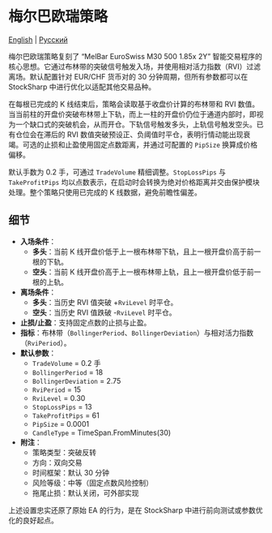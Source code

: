 # 梅尔巴欧瑞策略
[English](README.md) | [Русский](README_ru.md)

梅尔巴欧瑞策略复刻了 “MelBar EuroSwiss M30 500 1.85x 2Y” 智能交易程序的核心思想。它通过布林带的突破信号触发入场，并使用相对活力指数（RVI）过滤离场。默认配置针对 EUR/CHF 货币对的 30 分钟周期，但所有参数都可以在 StockSharp 中进行优化以适配其他交易品种。

在每根已完成的 K 线结束后，策略会读取基于收盘价计算的布林带和 RVI 数值。当当前柱的开盘价突破布林带上下轨，而上一柱的开盘价仍位于通道内部时，即视为一个缺口式的突破机会，从而开仓。下轨信号触发多头，上轨信号触发空头。已有仓位会在滞后的 RVI 数值突破预设正、负阈值时平仓，表明行情动能出现衰竭。可选的止损和止盈使用固定点数距离，并通过可配置的 `PipSize` 换算成价格偏移。

默认手数为 0.2 手，可通过 `TradeVolume` 精细调整。`StopLossPips` 与 `TakeProfitPips` 均以点数表示，在启动时会转换为绝对价格距离并交由保护模块处理。整个策略只使用已完成的 K 线数据，避免前瞻性偏差。

## 细节
- **入场条件**：
  - **多头**：当前 K 线开盘价低于上一根布林带下轨，且上一根开盘价高于前一根的下轨。
  - **空头**：当前 K 线开盘价高于上一根布林带上轨，且上一根开盘价低于前一根的上轨。
- **离场条件**：
  - **多头**：当历史 RVI 值突破 +`RviLevel` 时平仓。
  - **空头**：当历史 RVI 值跌破 -`RviLevel` 时平仓。
- **止损/止盈**：支持固定点数的止损与止盈。
- **指标**：布林带（`BollingerPeriod`、`BollingerDeviation`）与相对活力指数（`RviPeriod`）。
- **默认参数**：
  - `TradeVolume` = 0.2 手
  - `BollingerPeriod` = 18
  - `BollingerDeviation` = 2.75
  - `RviPeriod` = 15
  - `RviLevel` = 0.30
  - `StopLossPips` = 13
  - `TakeProfitPips` = 61
  - `PipSize` = 0.0001
  - `CandleType` = TimeSpan.FromMinutes(30)
- **附注**：
  - 策略类型：突破反转
  - 方向：双向交易
  - 时间框架：默认 30 分钟
  - 风险等级：中等（固定点数风险控制）
  - 拖尾止损：默认关闭，可外部实现

上述设置忠实还原了原始 EA 的行为，是在 StockSharp 中进行前向测试或参数优化的良好起点。
